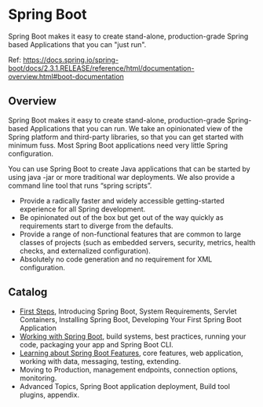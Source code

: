 # Spring Boot

Spring Boot makes it easy to create stand-alone, production-grade Spring based Applications that you can "just run".

Ref: https://docs.spring.io/spring-boot/docs/2.3.1.RELEASE/reference/html/documentation-overview.html#boot-documentation

## Overview

Spring Boot makes it easy to create stand-alone, production-grade Spring-based Applications that you can run. We take an opinionated view of the Spring platform and third-party libraries, so that you can get started with minimum fuss. Most Spring Boot applications need very little Spring configuration.

You can use Spring Boot to create Java applications that can be started by using java -jar or more traditional war deployments. We also provide a command line tool that runs “spring scripts”.

- Provide a radically faster and widely accessible getting-started experience for all Spring development.
- Be opinionated out of the box but get out of the way quickly as requirements start to diverge from the defaults.
- Provide a range of non-functional features that are common to large classes of projects (such as embedded servers, security, metrics, health checks, and externalized configuration).
- Absolutely no code generation and no requirement for XML configuration.

## Catalog

- [First Steps](boot_first_steps.md), Introducing Spring Boot, System Requirements, Servlet Containers, Installing Spring Boot, Developing Your First Spring Boot Application
- [Working with Spring Boot](boot_working.md), build systems, best practices, running your code, packaging your app and Spring Boot CLI.
- [Learning about Spring Boot Features](boot_core.md), core features, web application, working with data, messaging, testing, extending.
- Moving to Production, management endpoints, connection options, monitoring.
- Advanced Topics, Spring Boot application deployment, Build tool plugins, appendix.
